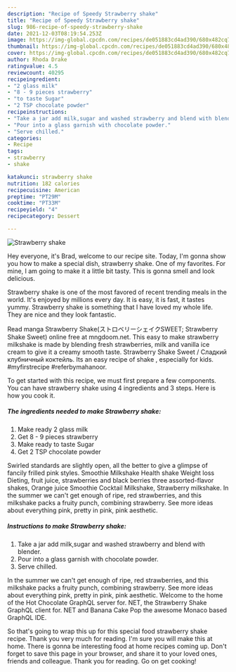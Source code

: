 ```yaml
---
description: "Recipe of Speedy Strawberry shake"
title: "Recipe of Speedy Strawberry shake"
slug: 986-recipe-of-speedy-strawberry-shake
date: 2021-12-03T08:19:54.253Z
image: https://img-global.cpcdn.com/recipes/de051883cd4ad390/680x482cq70/strawberry-shake-recipe-main-photo.jpg
thumbnail: https://img-global.cpcdn.com/recipes/de051883cd4ad390/680x482cq70/strawberry-shake-recipe-main-photo.jpg
cover: https://img-global.cpcdn.com/recipes/de051883cd4ad390/680x482cq70/strawberry-shake-recipe-main-photo.jpg
author: Rhoda Drake
ratingvalue: 4.5
reviewcount: 40295
recipeingredient:
- "2 glass milk"
- "8 - 9 pieces strawberry"
- "to taste Sugar"
- "2 TSP chocolate powder"
recipeinstructions:
- "Take a jar add milk,sugar and washed strawberry and blend with blender."
- "Pour into a glass garnish with chocolate powder."
- "Serve chilled."
categories:
- Recipe
tags:
- strawberry
- shake

katakunci: strawberry shake 
nutrition: 182 calories
recipecuisine: American
preptime: "PT29M"
cooktime: "PT33M"
recipeyield: "4"
recipecategory: Dessert

---
```



![Strawberry shake](https://img-global.cpcdn.com/recipes/de051883cd4ad390/680x482cq70/strawberry-shake-recipe-main-photo.jpg)

Hey everyone, it's Brad, welcome to our recipe site. Today, I'm gonna show you how to make a special dish, strawberry shake. One of my favorites. For mine, I am going to make it a little bit tasty. This is gonna smell and look delicious.

Strawberry shake is one of the most favored of recent trending meals in the world. It's enjoyed by millions every day. It is easy, it is fast, it tastes yummy. Strawberry shake is something that I have loved my whole life. They are nice and they look fantastic.

Read manga Strawberry Shake(ストロベリーシェイクSWEET; Strawberry Shake Sweet) online free at mngdoom.net. This easy to make strawberry milkshake is made by blending fresh strawberries, milk and vanilla ice cream to give it a creamy smooth taste. Strawberry Shake Sweet / Сладкий клубничный коктейль. Its an easy recipe of shake , especially for kids. #myfirstrecipe #referbymahanoor.


To get started with this recipe, we must first prepare a few components. You can have strawberry shake using 4 ingredients and 3 steps. Here is how you cook it.

<!--inarticleads1-->

##### The ingredients needed to make Strawberry shake:

1. Make ready 2 glass milk
1. Get 8 - 9 pieces strawberry
1. Make ready to taste Sugar
1. Get 2 TSP chocolate powder


Swirled standards are slightly open, all the better to give a glimpse of fancily frilled pink styles. Smoothie Milkshake Health shake Weight loss Dieting, fruit juice, strawberries and black berries three assorted-flavor shakes, Orange juice Smoothie Cocktail Milkshake, Strawberry milkshake. In the summer we can&#39;t get enough of ripe, red strawberries, and this milkshake packs a fruity punch, combining strawberry. See more ideas about everything pink, pretty in pink, pink aesthetic. 

<!--inarticleads2-->

##### Instructions to make Strawberry shake:

1. Take a jar add milk,sugar and washed strawberry and blend with blender.
1. Pour into a glass garnish with chocolate powder.
1. Serve chilled.


In the summer we can&#39;t get enough of ripe, red strawberries, and this milkshake packs a fruity punch, combining strawberry. See more ideas about everything pink, pretty in pink, pink aesthetic. Welcome to the home of the Hot Chocolate GraphQL server for. NET, the Strawberry Shake GraphQL client for. NET and Banana Cake Pop the awesome Monaco based GraphQL IDE. 

So that's going to wrap this up for this special food strawberry shake recipe. Thank you very much for reading. I'm sure you will make this at home. There is gonna be interesting food at home recipes coming up. Don't forget to save this page in your browser, and share it to your loved ones, friends and colleague. Thank you for reading. Go on get cooking!
